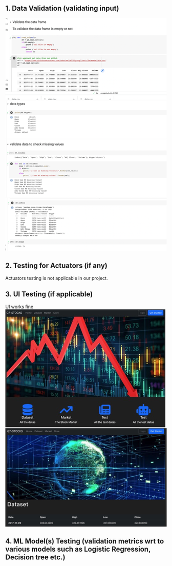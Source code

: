 ## 1. Data Validation (validating input)
   ![image](https://github.com/Dabaiee/CS5100group7/blob/main/Testing%20and%20QA%20Phase/InfoImg_test/00.png)
   ![image](https://github.com/Dabaiee/CS5100group7/blob/main/Testing%20and%20QA%20Phase/InfoImg_test/01.png)
   ![image](https://github.com/Dabaiee/CS5100group7/blob/main/Testing%20and%20QA%20Phase/InfoImg_test/02.png)
   ![image](https://github.com/Dabaiee/CS5100group7/blob/main/Testing%20and%20QA%20Phase/InfoImg_test/03.png)

## 2. Testing for Actuators (if any)
   Actuators testing is not applicable in our project.

## 3. UI Testing (if applicable)
   UI works fine
   ![image](https://github.com/Dabaiee/CS5100group7/blob/main/Testing%20and%20QA%20Phase/InfoImg_test/p0.jpg)
   ![image](https://github.com/Dabaiee/CS5100group7/blob/main/Testing%20and%20QA%20Phase/InfoImg_test/p1.jpg)

## 4. ML Model(s) Testing (validation metrics wrt to various models such as Logistic Regression, Decision tree etc.)

